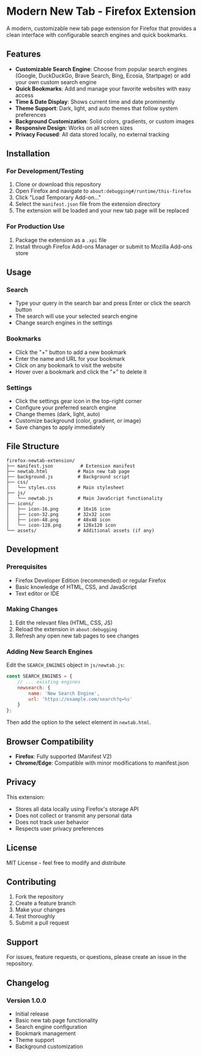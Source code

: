 # Modern New Tab - Firefox Extension

A modern, customizable new tab page extension for Firefox that provides a clean interface with configurable search engines and quick bookmarks.

## Features

- **Customizable Search Engine**: Choose from popular search engines (Google, DuckDuckGo, Brave Search, Bing, Ecosia, Startpage) or add your own custom search engine
- **Quick Bookmarks**: Add and manage your favorite websites with easy access
- **Time & Date Display**: Shows current time and date prominently
- **Theme Support**: Dark, light, and auto themes that follow system preferences
- **Background Customization**: Solid colors, gradients, or custom images
- **Responsive Design**: Works on all screen sizes
- **Privacy Focused**: All data stored locally, no external tracking

## Installation

### For Development/Testing

1. Clone or download this repository
2. Open Firefox and navigate to `about:debugging#/runtime/this-firefox`
3. Click "Load Temporary Add-on..."
4. Select the `manifest.json` file from the extension directory
5. The extension will be loaded and your new tab page will be replaced

### For Production Use

1. Package the extension as a `.xpi` file
2. Install through Firefox Add-ons Manager or submit to Mozilla Add-ons store

## Usage

### Search
- Type your query in the search bar and press Enter or click the search button
- The search will use your selected search engine
- Change search engines in the settings

### Bookmarks
- Click the "+" button to add a new bookmark
- Enter the name and URL for your bookmark
- Click on any bookmark to visit the website
- Hover over a bookmark and click the "×" to delete it

### Settings
- Click the settings gear icon in the top-right corner
- Configure your preferred search engine
- Change themes (dark, light, auto)
- Customize background (color, gradient, or image)
- Save changes to apply immediately

## File Structure

```
firefox-newtab-extension/
├── manifest.json          # Extension manifest
├── newtab.html           # Main new tab page
├── background.js         # Background script
├── css/
│   └── styles.css        # Main stylesheet
├── js/
│   └── newtab.js         # Main JavaScript functionality
├── icons/
│   ├── icon-16.png       # 16x16 icon
│   ├── icon-32.png       # 32x32 icon
│   ├── icon-48.png       # 48x48 icon
│   └── icon-128.png      # 128x128 icon
└── assets/               # Additional assets (if any)
```

## Development

### Prerequisites
- Firefox Developer Edition (recommended) or regular Firefox
- Basic knowledge of HTML, CSS, and JavaScript
- Text editor or IDE

### Making Changes
1. Edit the relevant files (HTML, CSS, JS)
2. Reload the extension in `about:debugging`
3. Refresh any open new tab pages to see changes

### Adding New Search Engines
Edit the `SEARCH_ENGINES` object in `js/newtab.js`:

```javascript
const SEARCH_ENGINES = {
    // ... existing engines
    newsearch: {
        name: 'New Search Engine',
        url: 'https://example.com/search?q=%s'
    }
};
```

Then add the option to the select element in `newtab.html`.

## Browser Compatibility

- **Firefox**: Fully supported (Manifest V2)
- **Chrome/Edge**: Compatible with minor modifications to manifest.json

## Privacy

This extension:
- Stores all data locally using Firefox's storage API
- Does not collect or transmit any personal data
- Does not track user behavior
- Respects user privacy preferences

## License

MIT License - feel free to modify and distribute

## Contributing

1. Fork the repository
2. Create a feature branch
3. Make your changes
4. Test thoroughly
5. Submit a pull request

## Support

For issues, feature requests, or questions, please create an issue in the repository.

## Changelog

### Version 1.0.0
- Initial release
- Basic new tab page functionality
- Search engine configuration
- Bookmark management
- Theme support
- Background customization

